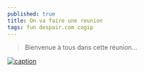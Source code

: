 ```yaml
---
published: true
title: On va faire une reunion
tags: fun despair.com cogip
---
```

> Bienvenue à tous dans cette réunion...

[![caption](https://img.youtube.com/vi/42v_LCa07zo/0.jpg)](https://www.youtube.com/watch?v=42v_LCa07zo)
